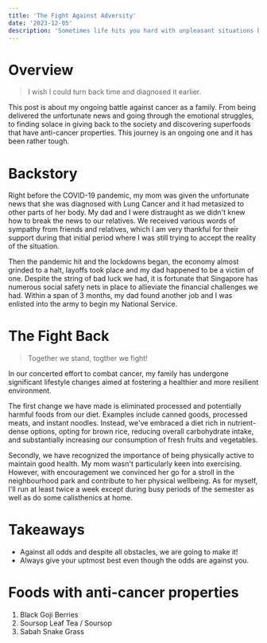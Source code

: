 ```yaml
---
title: 'The Fight Against Adversity'
date: '2023-12-05'
description: 'Sometimes life hits you hard with unpleasant situations but do not give up! Stand up and fight back!'
---
```


# Overview
> I wish I could turn back time and diagnosed it earlier.

This post is about my ongoing battle against cancer as a family. From being delivered the unfortunate news and going through the emotional struggles, to finding solace in giving back to the society and discovering superfoods that have anti-cancer properties. This journey is an ongoing one and it has been rather tough. 

# Backstory
Right before the COVID-19 pandemic, my mom was given the unfortunate news that she was diagnosed with Lung Cancer and it had metasized to other parts of her body. My dad and I were distraught as we didn't knew how to break the news to our relatives. We received various words of sympathy from friends and relatives, which I am very thankful for their support during that initial period where I was still trying to accept the reality of the situation.

Then the pandemic hit and the lockdowns began, the economy almost grinded to a halt, layoffs took place and my dad happened to be a victim of one. Despite the string of bad luck we had, it is fortunate that Singapore has numerous social safety nets in place to allieviate the financial challenges we had. Within a span of 3 months, my dad found another job and I was enlisted into the army to begin my National Service.

# The Fight Back
> Together we stand, togther we fight!

In our concerted effort to combat cancer, my family has undergone significant lifestyle changes aimed at fostering a healthier and more resilient environment. 

The first change we have made is eliminated processed and potentially harmful foods from our diet. Examples include canned goods, processed meats, and instant noodles. Instead, we've embraced a diet rich in nutrient-dense options, opting for brown rice, reducing overall carbohydrate intake, and substantially increasing our consumption of fresh fruits and vegetables.

Secondly, we have recognized the importance of being physically active to maintain good health. My mom wasn't particularly keen into exercising. However, with encouragement we convinced her go for a stroll in the neighbourhood park and contribute to her physical wellbeing. As for myself, I'll run at least twice a week except during busy periods of the semester as well as do some calisthenics at home.

# Takeaways
- Against all odds and despite all obstacles, we are going to make it!
- Always give your uptmost best even though the odds are against you.

# Foods with anti-cancer properties
1. Black Goji Berries
2. Soursop Leaf Tea / Soursop
3. Sabah Snake Grass
